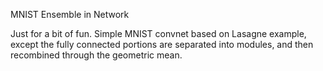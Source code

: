 MNIST Ensemble in Network

Just for a bit of fun. Simple MNIST convnet based on Lasagne example, except the fully connected portions are separated into modules, and then recombined through the geometric mean.
